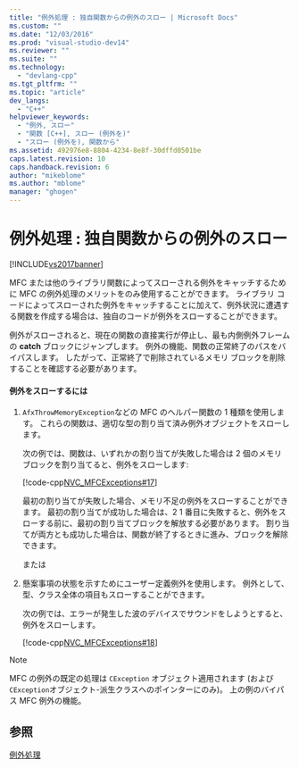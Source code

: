 ```yaml
---
title: "例外処理 : 独自関数からの例外のスロー | Microsoft Docs"
ms.custom: ""
ms.date: "12/03/2016"
ms.prod: "visual-studio-dev14"
ms.reviewer: ""
ms.suite: ""
ms.technology: 
  - "devlang-cpp"
ms.tgt_pltfrm: ""
ms.topic: "article"
dev_langs: 
  - "C++"
helpviewer_keywords: 
  - "例外, スロー"
  - "関数 [C++], スロー (例外を)"
  - "スロー (例外を), 関数から"
ms.assetid: 492976e8-8804-4234-8e8f-30dffd0501be
caps.latest.revision: 10
caps.handback.revision: 6
author: "mikeblome"
ms.author: "mblome"
manager: "ghogen"
---
```

# 例外処理 : 独自関数からの例外のスロー
[!INCLUDE[vs2017banner](../assembler/inline/includes/vs2017banner.md)]

MFC または他のライブラリ関数によってスローされる例外をキャッチするために MFC の例外処理のメリットをのみ使用することができます。  ライブラリ コードによってスローされた例外をキャッチすることに加えて、例外状況に遭遇する関数を作成する場合は、独自のコードが例外をスローすることができます。  
  
 例外がスローされると、現在の関数の直接実行が停止し、最も内側例外フレームの **catch** ブロックにジャンプします。  例外の機能、関数の正常終了のパスをバイパスします。  したがって、正常終了で削除されているメモリ ブロックを削除することを確認する必要があります。  
  
#### 例外をスローするには  
  
1.  `AfxThrowMemoryException`などの MFC のヘルパー関数の 1 種類を使用します。  これらの関数は、適切な型の割り当て済み例外オブジェクトをスローします。  
  
     次の例では、関数は、いずれかの割り当てが失敗した場合は 2 個のメモリ ブロックを割り当てると、例外をスローします:  
  
     [!code-cpp[NVC_MFCExceptions#17](../mfc/codesnippet/CPP/exceptions-throwing-exceptions-from-your-own-functions_1.cpp)]  
  
     最初の割り当てが失敗した場合、メモリ不足の例外をスローすることができます。  最初の割り当てが成功した場合は、2 1 番目に失敗すると、例外をスローする前に、最初の割り当てブロックを解放する必要があります。  割り当てが両方とも成功した場合は、関数が終了するときに進み、ブロックを解除できます。  
  
     または  
  
2.  懸案事項の状態を示すためにユーザー定義例外を使用します。  例外として、型、クラス全体の項目もスローすることができます。  
  
     次の例では、エラーが発生した波のデバイスでサウンドをしようとすると、例外をスローします。  
  
     [!code-cpp[NVC_MFCExceptions#18](../mfc/codesnippet/CPP/exceptions-throwing-exceptions-from-your-own-functions_2.cpp)]  
  
> [!NOTE]
>  MFC の例外の既定の処理は `CException` オブジェクト適用されます \(および `CException`オブジェクト\-派生クラスへのポインターにのみ\)。  上の例のバイパス MFC 例外の機能。  
  
## 参照  
 [例外処理](../mfc/exception-handling-in-mfc.md)
